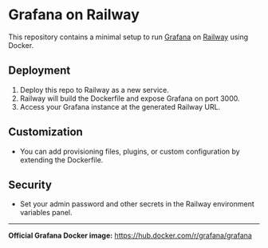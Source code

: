 # Grafana on Railway

This repository contains a minimal setup to run [Grafana](https://grafana.com/) on [Railway](https://railway.app/) using Docker.

## Deployment

1. Deploy this repo to Railway as a new service.
2. Railway will build the Dockerfile and expose Grafana on port 3000.
3. Access your Grafana instance at the generated Railway URL.

## Customization
- You can add provisioning files, plugins, or custom configuration by extending the Dockerfile.

## Security
- Set your admin password and other secrets in the Railway environment variables panel.

---

**Official Grafana Docker image:** https://hub.docker.com/r/grafana/grafana 